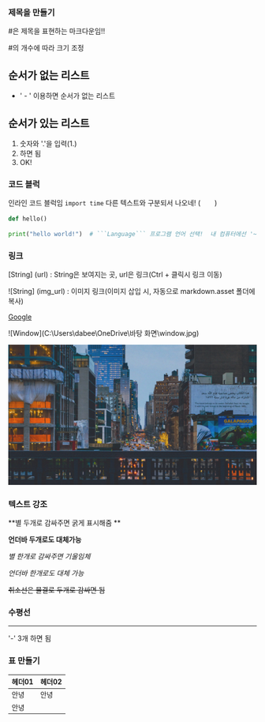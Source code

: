 ### 제목을 만들기

#은 제목을 표현하는 마크다운임!!

#의 개수에 따라 크기 조정

## 순서가 없는 리스트

-   ' - '  이용하면 순서가 없는 리스트

## 순서가 있는 리스트

1. 숫자와 '.'을 입력(1.)
2. 하면 됨
3. OK!

### 코드 블럭

인라인 코드 블럭임 `import time` 다른 텍스트와 구분되서 나오네!   (`    `)

~~~python
def hello()
~~~

``` python
print("hello world!")  # ```Language``` 프로그램 언어 선택!  내 컴퓨터에선 '~'로 가능함
```

### 링크

[String] (url)  : String은 보여지는 곳, url은 링크(Ctrl + 클릭시 링크 이동)

![String] (img_url) : 이미지 링크(이미지 삽입 시, 자동으로 markdown.asset 폴더에 복사)

[Google](http://www.google.com)

![Window](C:\Users\dabee\OneDrive\바탕 화면\window.jpg)

![String](markdown.assets/4408287914329ae9379f6dc5f43ae82b.png)

### 텍스트 강조

**별 두개로 감싸주면 굵게 표시해줌 **

__언더바 두개로도 대체가능__

*별 한개로 감싸주면 기울임체*

_언더바 한개로도 대체 가능_

~~취소선은 물결로 두개로 감싸면 됨~~



### 수평선

---

'-' 3개 하면 됨

### 표 만들기

| 헤더01 | 헤더02 |
| ------ | ------ |
| 안녕   | 안녕   |
| 안녕   |        |







